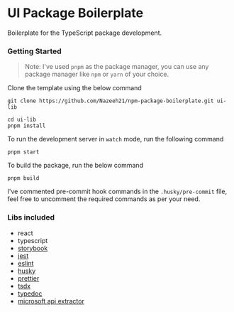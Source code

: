 # UI Package Boilerplate

Boilerplate for the TypeScript package development.

### Getting Started

> Note: I've used `pnpm` as the package manager, you can use any package manager like `npm` or `yarn` of your choice.

Clone the template using the below command

```shell
git clone https://github.com/Nazeeh21/npm-package-boilerplate.git ui-lib

cd ui-lib
pnpm install
```

To run the development server in `watch` mode, run the following command

```shell
pnpm start
```

To build the package, run the below command

```shell
pnpm build
```

I've commented pre-commit hook commands in the `.husky/pre-commit` file, feel free to uncomment the required commands as per your need.

### Libs included

- react
- typescript
- [storybook](https://storybook.js.org/)
- [jest](https://jestjs.io/)
- [eslint](https://eslint.org/)
- [husky](https://typicode.github.io/husky/)
- [prettier](https://prettier.io/)
- [tsdx](https://tsdx.io/)
- [typedoc](https://typedoc.org/)
- [microsoft api extractor](https://api-extractor.com/)
